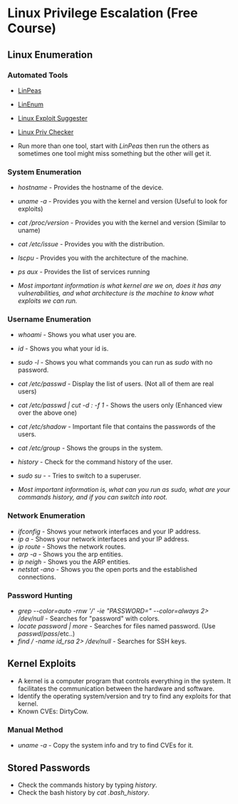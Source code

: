 # Linux Privilege Escalation (Free Course)

## Linux Enumeration

### Automated Tools
* [LinPeas](https://github.com/carlospolop/PEASS-ng/)
* [LinEnum](https://github.com/rebootuser/LinEnum)
* [Linux Exploit Suggester](https://github.com/The-Z-Labs/linux-exploit-suggester)
* [Linux Priv Checker](https://github.com/sleventyeleven/linuxprivchecker)

* Run more than one tool, start with *LinPeas* then run the others as sometimes one tool might miss something but the other will get it.

### System Enumeration
* *hostname* - Provides the hostname of the device.
* *uname -a* - Provides you with the kernel and version (Useful to look for exploits)
* *cat /proc/version* - Provides you with the kernel and version (Similar to uname)
* *cat /etc/issue* - Provides you with the distribution.
* *lscpu* - Provides you with the architecture of the machine.
* *ps aux* - Provides the list of services running

* *Most important information is what kernel are we on, does it has any vulnerabilities, and what architecture is the machine to know what exploits we can run.*

### Username Enumeration
* *whoami* - Shows you what user you are.
* *id* - Shows you what your id is.
* *sudo -l* - Shows you what commands you can run as *sudo* with no password.
* *cat /etc/passwd* - Display the list of users. (Not all of them are real users)
* *cat /etc/passwd | cut -d : -f 1* - Shows the users only (Enhanced view over the above one)
* *cat /etc/shadow* - Important file that contains the passwords of the users.
* *cat /etc/group* - Shows the groups in the system.
* *history* - Check for the command history of the user.
* *sudo su -* - Tries to switch to a superuser.

* *Most important information is, what can you run as sudo, what are your commands history, and if you can switch into root.*

### Network Enumeration
* *ifconfig* - Shows your network interfaces and your IP address.
* *ip a* - Shows your network interfaces and your IP address.
* *ip route* - Shows the network routes.
* *arp -a* - Shows you the arp entities.
* *ip neigh* - Shows you the ARP entities.
* *netstat -ano* - Shows you the open ports and the established connections.

### Password Hunting
* *grep --color=auto -rnw '/' -ie "PASSWORD=" --color=always 2> /dev/null* - Searches for "password" with colors.
* *locate password | more* - Searches for files named password. (Use *passwd*/*pass*/etc..)
* *find / -name id_rsa 2> /dev/null* - Searches for SSH keys.

## Kernel Exploits
* A kernel is a computer program that controls everything in the system. It facilitates the communication between the hardware and software.
* Identify the operating system/version and try to find any exploits for that kernel.
* Known CVEs: DirtyCow.

### Manual Method
* *uname -a* - Copy the system info and try to find CVEs for it.


## Stored Passwords
* Check the commands history by typing *history*.
* Check the bash history by *cat .bash_history*.

